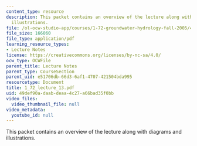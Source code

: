 ```yaml
---
content_type: resource
description: This packet contains an overview of the lecture along with diagrams and
  illustrations.
file: /ol-ocw-studio-app/courses/1-72-groundwater-hydrology-fall-2005/49def90adaabdeaa4c27a66bad35f0bb_1_72_lecture_13.pdf
file_size: 166060
file_type: application/pdf
learning_resource_types:
- Lecture Notes
license: https://creativecommons.org/licenses/by-nc-sa/4.0/
ocw_type: OCWFile
parent_title: Lecture Notes
parent_type: CourseSection
parent_uid: e51706db-66d3-6af1-4707-421504bda995
resourcetype: Document
title: 1_72_lecture_13.pdf
uid: 49def90a-daab-deaa-4c27-a66bad35f0bb
video_files:
  video_thumbnail_file: null
video_metadata:
  youtube_id: null
---
```

This packet contains an overview of the lecture along with diagrams and illustrations.